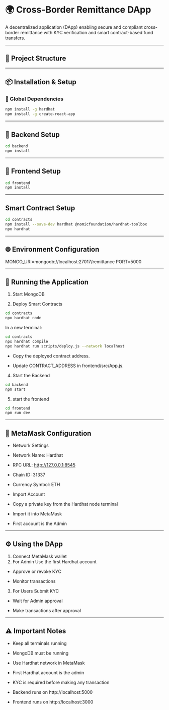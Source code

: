 # 🌍 Cross-Border Remittance DApp

A decentralized application (DApp) enabling secure and compliant cross-border remittance with KYC verification and smart contract-based fund transfers.

---

## 📁 Project Structure


---

## 📦 Installation & Setup

### 🔧 Global Dependencies

```bash
npm install -g hardhat
npm install -g create-react-app
```

---

## 🚀 Backend Setup

```bash
cd backend
npm install
```

---
## 🎨 Frontend Setup

```bash
cd frontend
npm install
```

---

## Smart Contract Setup

```bash
cd contracts
npm install --save-dev hardhat @nomicfoundation/hardhat-toolbox
npx hardhat
```

---

## 🌐 Environment Configuration
MONGO_URI=mongodb://localhost:27017/remittance
PORT=5000

---

## 🚀 Running the Application

1. Start MongoDB

2. Deploy Smart Contracts

```bash
cd contracts
npx hardhat node
```

In a new terminal:

```bash
cd contracts
npx hardhat compile
npx hardhat run scripts/deploy.js --network localhost
```

* Copy the deployed contract address.

* Update CONTRACT_ADDRESS in frontend/src/App.js.

4. Start the Backend
```bash
cd backend
npm start
```

5. start the frontend
```bash
cd frontend
npm run dev
```

---

## 🦊 MetaMask Configuration
* Network Settings
* Network Name: Hardhat

* RPC URL: http://127.0.0.1:8545

* Chain ID: 31337

* Currency Symbol: ETH

* Import Account
- Copy a private key from the Hardhat node terminal

* Import it into MetaMask

* First account is the Admin

---

## ⚙️ Using the DApp
1. Connect MetaMask wallet
2. For Admin
Use the first Hardhat account

- Approve or revoke KYC

- Monitor transactions

3. For Users
Submit KYC

- Wait for Admin approval

- Make transactions after approval

---

## ⚠️ Important Notes
* Keep all terminals running

* MongoDB must be running

* Use Hardhat network in MetaMask

* First Hardhat account is the admin

* KYC is required before making any transaction

* Backend runs on http://localhost:5000

* Frontend runs on http://localhost:3000
